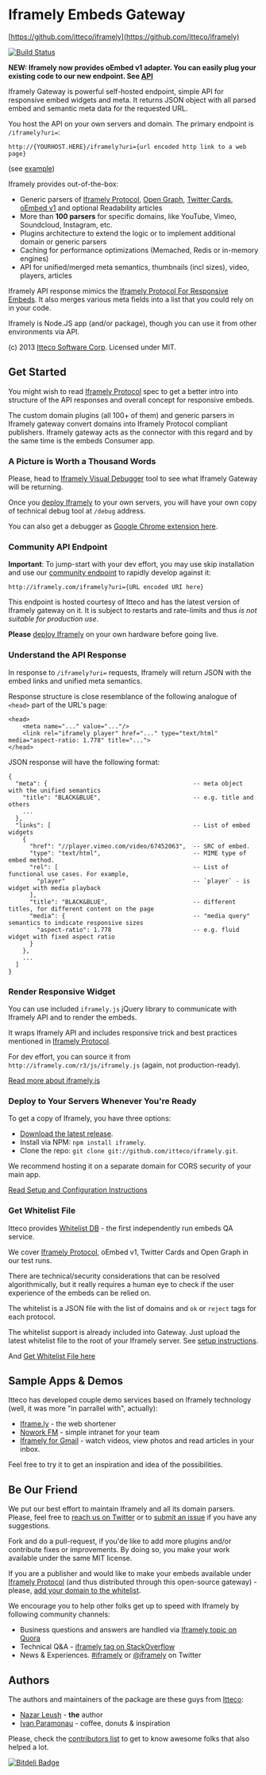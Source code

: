 # Iframely Embeds Gateway

[https://github.com/itteco/iframely](https://github.com/itteco/iframely)

[![Build Status](https://travis-ci.org/itteco/iframely.png?branch=master)](https://travis-ci.org/itteco/iframely)

__NEW: Iframely now provides oEmbed v1 adapter. You can easily plug your existing code to our new endpoint. See [API](http://iframely.com/gateway/API)__

Iframely Gateway is powerful self-hosted endpoint, simple API for responsive embed widgets and meta. It returns JSON object with all parsed embed and semantic meta data for the requested URL. 

You host the API on your own servers and domain. The primary endpoint is `/iframely?uri=`:

    http://{YOURHOST.HERE}/iframely?uri={url encoded http link to a web page}

(see [example](http://iframely.com/iframely?uri=http%3A%2F%2Fvimeo.com%2F67452063))

Iframely provides out-of-the-box:

 - Generic parsers of [Iframely Protocol](http://iframely.com/oembed2), [Open Graph](http://ogp.me/), [Twitter Cards](https://dev.twitter.com/docs/cards), [oEmbed v1](http://oembed.com/) and optional Readability articles
 - More than __100 parsers__ for specific domains, like YouTube, Vimeo, Soundcloud, Instagram, etc.
 - Plugins arсhitecture to extend the logic or to implement additional domain or generic parsers
 - Caching for performance optimizations (Memached, Redis or in-memory engines)
 - API for unified/merged meta semantics, thumbnails (incl sizes), video, players, articles


Iframely API response mimics the [Iframely Protocol For Responsive Embeds](http://iframely.com/oembed2). It also merges various meta fields into a list that you could rely on in your code.

Iframely is Node.JS app (and/or package), though you can use it from other environments via API.


(c) 2013 [Itteco Software Corp](http://itteco.com). Licensed under MIT.



## Get Started

You might wish to read [Iframely Protocol](http://iframely.com/oembed2) spec to get a better intro into structure of the API responses and overall concept for responsive embeds.

The custom domain plugins (all 100+ of them) and generic parsers in Iframely gateway convert domains into Iframely Protocol compliant publishers. Iframely gateway acts as the connector with this regard and by the same time is the embeds Consumer app.


### A Picture is Worth a Thousand Words

Please, head to [Iframely Visual Debugger](http://iframely.com/debug) tool to see what Iframely Gateway will be returning. 

Once you [deploy Iframely](http://iframely.com/gateway/setup) to your own servers, you will have your own copy of technical debug tool at `/debug` address.

You can also get a debugger as [Google Chrome extension here](https://chrome.google.com/webstore/detail/iframely-semantic-url-deb/lhemgegopokbfknihjcefbaamgoojfjf).


### Community API Endpoint

__Important__: To jump-start with your dev effort, you may use skip installation and use our [community endpoint](http://iframely.com/iframely?uri=http%3A%2F%2Fvimeo.com%2F67452063) to rapidly develop against it:

    http://iframely.com/iframely?uri={URL encoded URI here}


This endpoint is hosted courtesy of Itteco and has the latest version of Iframely gateway on it. It is subject to restarts and rate-limits and thus _is not suitable for production use_.

__Please__ [deploy Iframely](http://iframely.com/gateway/setup) on your own hardware before going live.


### Understand the API Response

In response to `/iframely?uri=` requests, Iframely will return JSON with the embed links and unified meta semantics.


Response structure is close resemblance of the following analogue of `<head>` part of the URL's page:

    <head>
        <meta name="..." value="..."/>
        <link rel="iframely player" href="..." type="text/html" media="aspect-ratio: 1.778" title="...">
    </head>

JSON response will have the following format:

    {
      "meta": {                                         -- meta object with the unified semantics
        "title": "BLACK&BLUE",                          -- e.g. title and others
        ...
      },
      "links": [                                        -- List of embed widgets
        {
          "href": "//player.vimeo.com/video/67452063",  -- SRC of embed. 
          "type": "text/html",                          -- MIME type of embed method.
          "rel": [                                      -- List of functional use cases. For example,
            "player"                                    -- `player` - is widget with media playback
          ],
          "title": "BLACK&BLUE",                        -- different titles, for different content on the page
          "media": {                                    -- "media query" semantics to indicate responsive sizes
            "aspect-ratio": 1.778                       -- e.g. fluid widget with fixed aspect ratio
          }
        },
        ...
      ]
    }


### Render Responsive Widget

You can use included `iframely.js` jQuery library to communicate with Iframely API and to render the embeds. 

It wraps Iframely API and includes responsive trick and best practices mentioned in [Iframely Protocol](http://iframely.com/oembed2/types).

For dev effort, you can source it from `http://iframely.com/r3/js/iframely.js` (again, not production-ready).

[Read more about iframely.js](http://iframely.com/gateway/iframelyjs)


### Deploy to Your Servers Whenever You're Ready

To get a copy of Iframely, you have three options:

* [Download the latest release](https://github.com/itteco/iframely/zipball/master).
* Install via NPM: `npm install iframely`.
* Clone the repo: `git clone git://github.com/itteco/iframely.git`.

We recommend hosting it on a separate domain for CORS security of your main app.

[Read Setup and Configuration Instructions](http://iframely.com/gateway/setup)


### Get Whitelist File

Itteco provides [Whitelist DB](http://iframely.com/qa) - the first independently run embeds QA service. 

We cover [Iframely Protocol](http://iframely.com/oembed2), oEmbed v1, Twitter Cards and Open Graph in our test runs. 

There are technical/security considerations that can be resolved algorithmically, but it really 
requires a human eye to check if the user experience of the embeds can be relied on. 

The whitelist is a JSON file with the list of domains and `ok` or `reject` tags for each protocol. 

The whitelist support is already included into Gateway. Just upload the latest whitelist file to the root of your Iframely server. See [setup instructions](http://iframely.com/gateway/setup).


And [Get Whitelist File here](http://iframely.com/qa/buy)


## Sample Apps & Demos

Itteco has developed couple demo services based on Iframely technology (well, it was more "in parrallel with", actually):

* [Iframe.ly](http://iframe.ly) - the web shortener
* [Nowork FM](http://nowork.fm) - simple intranet for your team
* [Iframely for Gmail](https://chrome.google.com/webstore/detail/iframely-for-gmail/bbafbcjnlgfbemjemgliogmfdlkocjmi) - watch videos, view photos and read articles in your inbox.

Feel free to try it to get an inspiration and idea of the possibilities. 



## Be Our Friend

We put our best effort to maintain Iframely and all its domain parsers. Please, feel free to [reach us on Twitter](http://twitter.com/iframely) or to [submit an issue](https://github.com/itteco/iframely/issues) if you have any suggestions.

Fork and do a pull-request, if you'de like to add more plugins and/or contribute fixes or improvements. By doing so, you make your work available under the same MIT license.

If you are a publisher and would like to make your embeds available under [Iframely Protocol](http://iframely.com/oembed2) (and thus distributed through this open-source gateway) - please, [add your domain to the whitelist](http://iframely.com/qa/request).


We encourage you to help other folks get up to speed with Iframely by following community channels:

- Business questions and answers are handled via [Iframely topic on Quora](http://www.quora.com/Iframely)
- Technical Q&A - [iframely tag on StackOverflow](http://stackoverflow.com/questions/tagged/iframely)
- News & Experiences. [#iframely](https://twitter.com/search?q=iframely&src=typd&mode=realtime) or [@iframely](https://twitter.com/iframely) on Twitter


## Authors

The authors and maintainers of the package are these guys from [Itteco](http://itteco.com):

 - [Nazar Leush](https://github.com/nleush) - __the__ author
 - [Ivan Paramonau](https://twitter.com/iparamonau) - coffee, donuts & inspiration

Please, check the [contributors list](https://github.com/itteco/iframely/graphs/contributors) to get to know awesome folks that also helped a lot.




[![Bitdeli Badge](https://d2weczhvl823v0.cloudfront.net/itteco/iframely/trend.png)](https://bitdeli.com/free "Bitdeli Badge")

